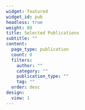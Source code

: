 ```yaml
---
widget: featured
widget_id: pub
headless: true
weight: 80
title: Selected Publications
subtitle: ""
content:
  page_type: publication
  count: 0
  filters:
    author: ""
    category: ""
    publication_type: ""
    tag: ""
  order: desc
design:
  view: 1
---
```

